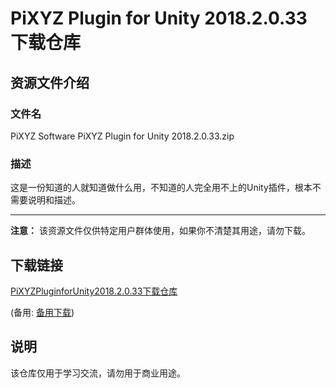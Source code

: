 # PiXYZ Plugin for Unity 2018.2.0.33 下载仓库

## 资源文件介绍

### 文件名
PiXYZ Software PiXYZ Plugin for Unity 2018.2.0.33.zip

### 描述
这是一份知道的人就知道做什么用，不知道的人完全用不上的Unity插件，根本不需要说明和描述。

---

**注意：** 该资源文件仅供特定用户群体使用，如果你不清楚其用途，请勿下载。

## 下载链接
[PiXYZPluginforUnity2018.2.0.33下载仓库](https://pan.quark.cn/s/0ce378095a56) 

(备用: [备用下载](https://pan.baidu.com/s/1BU8T9pOLYT8-kvrKpNBX3Q?pwd=1234))

## 说明

该仓库仅用于学习交流，请勿用于商业用途。
